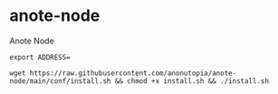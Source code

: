 # anote-node
Anote Node

```export ADDRESS=```

```wget https://raw.githubusercontent.com/anonutopia/anote-node/main/conf/install.sh && chmod +x install.sh && ./install.sh```
